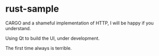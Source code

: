 # rust-sample
CARGO and a shameful implementation of HTTP, I will be happy if you understand.

Using Qt to build the UI, under development.

The first time always is terrible.
